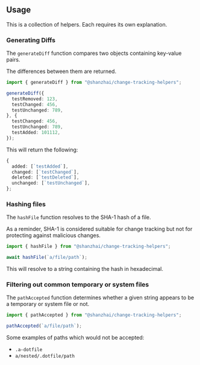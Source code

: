 ## Usage

This is a collection of helpers.  Each requires its own explanation.

### Generating Diffs

The `generateDiff` function compares two objects containing key-value pairs.

The differences between them are returned.

```typescript
import { generateDiff } from "@shanzhai/change-tracking-helpers";

generateDiff({
  testRemoved: 123,
  testChanged: 456,
  testUnchanged: 789,
}, {
  testChanged: 456,
  testUnchanged: 789,
  testAdded: 101112,
});
```

This will return the following:

```typescript
{
  added: [`testAdded`],
  changed: [`testChanged`],
  deleted: [`testDeleted`],
  unchanged: [`testUnchanged`],
};
```

### Hashing files

The `hashFile` function resolves to the SHA-1 hash of a file.

As a reminder, SHA-1 is considered suitable for change tracking but not for
protecting against malicious changes.

```typescript
import { hashFile } from "@shanzhai/change-tracking-helpers";

await hashFile(`a/file/path`);
```

This will resolve to a string containing the hash in hexadecimal.

### Filtering out common temporary or system files

The `pathAccepted` function determines whether a given string appears to be a
temporary or system file or not.

```typescript
import { pathAccepted } from "@shanzhai/change-tracking-helpers";

pathAccepted(`a/file/path`);
```

Some examples of paths which would not be accepted:

- `.a-dotfile`
- `a/nested/.dotfile/path`
